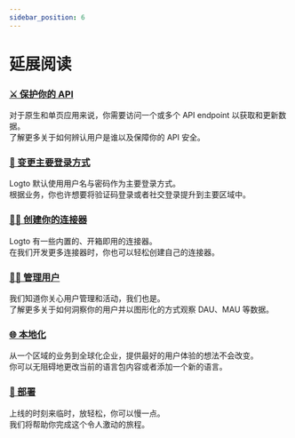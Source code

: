 ```yaml
---
sidebar_position: 6
---
```


# 延展阅读

### [⚔️ 保护你的 API](../../recipes/protect-your-api/README.mdx)

对于原生和单页应用来说，你需要访问一个或多个 API endpoint 以获取和更新数据。<br/>
了解更多关于如何辨认用户是谁以及保障你的 API 安全。

### [🛵 变更主要登录方式](../../recipes/customize-sie/configure-sign-in-methods.mdx)

Logto 默认使用用户名与密码作为主要登录方式。<br/>
根据业务，你也许想要将验证码登录或者社交登录提升到主要区域中。

### [🧑‍🔬 创建你的连接器](../../recipes/create-your-connector/README.md)

Logto 有一些内置的、开箱即用的连接器。<br/>
在我们开发更多连接器时，你也可以轻松创建自己的连接器。

### [🧑‍🚀 管理用户](../../recipes/manage-users/README.md)

我们知道你关心用户管理和活动，我们也是。<br/>
了解更多关于如何洞察你的用户并以图形化的方式观察 DAU、MAU 等数据。

### [🌐 本地化](../../recipes/localization/README.mdx)

从一个区域的业务到全球化企业，提供最好的用户体验的想法不会改变。<br/>
你可以无阻碍地更改当前的语言包内容或者添加一个新的语言。

### [🚀 部署](../../recipes/deployment/README.md)

上线的时刻来临时，放轻松，你可以慢一点。<br/>
我们将帮助你完成这个令人激动的旅程。
